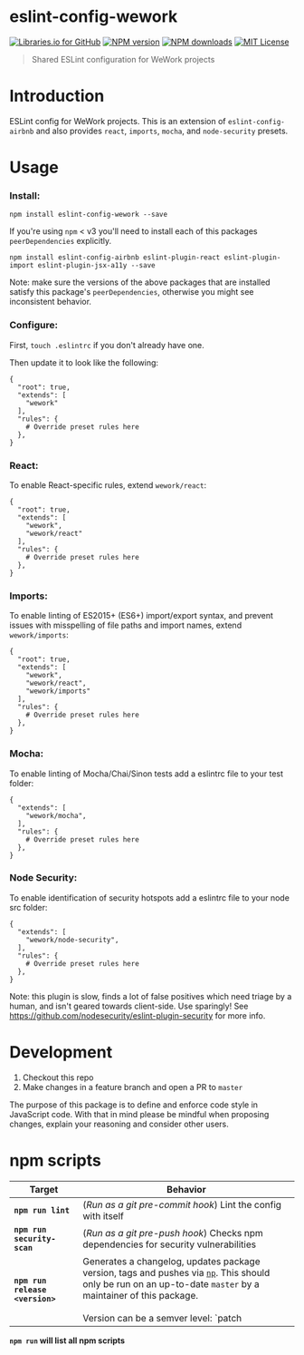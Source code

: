 eslint-config-wework
================

[![Libraries.io for GitHub][librariesio-image]][librariesio-url]
[![NPM version][npm-version-image]][npm-url]
[![NPM downloads][npm-downloads-image]][npm-url]
[![MIT License][license-image]][license-url]


>Shared ESLint configuration for WeWork projects

# Introduction

ESLint config for WeWork projects. This is an extension of `eslint-config-airbnb` and also provides `react`, `imports`, `mocha`, and `node-security` presets.


# Usage

### Install:

```
npm install eslint-config-wework --save
```

If you're using `npm` < v3 you'll need to install each of this packages `peerDependencies` explicitly.

```
npm install eslint-config-airbnb eslint-plugin-react eslint-plugin-import eslint-plugin-jsx-a11y --save
```

Note: make sure the versions of the above packages that are installed satisfy this package's `peerDependencies`, otherwise you might see inconsistent behavior.

### Configure:

First, `touch .eslintrc` if you don't already have one.

Then update it to look like the following:

```
{
  "root": true,
  "extends": [
    "wework"
  ],
  "rules": {
    # Override preset rules here
  },
}
```

### React:
To enable React-specific rules, extend `wework/react`:

```
{
  "root": true,
  "extends": [
    "wework",
    "wework/react"
  ],
  "rules": {
    # Override preset rules here
  },
}
```

### Imports:
To enable linting of ES2015+ (ES6+) import/export syntax, and prevent issues with misspelling of file paths and import names, extend `wework/imports`:

```
{
  "root": true,
  "extends": [
    "wework",
    "wework/react",
    "wework/imports"
  ],
  "rules": {
    # Override preset rules here
  },
}
```

### Mocha:
To enable linting of Mocha/Chai/Sinon tests add a eslintrc file to your test folder:

```
{
  "extends": [
    "wework/mocha",
  ],
  "rules": {
    # Override preset rules here
  },
}
```

### Node Security:
To enable identification of security hotspots add a eslintrc file to your node src folder:

```
{
  "extends": [
    "wework/node-security",
  ],
  "rules": {
    # Override preset rules here
  },
}
```

Note: this plugin is slow, finds a lot of false positives which need triage by a human, and isn't geared towards client-side. Use sparingly!
See https://github.com/nodesecurity/eslint-plugin-security for more info.

# Development

1. Checkout this repo
2. Make changes in a feature branch and open a PR to `master`

The purpose of this package is to define and enforce code style in JavaScript code. With that in mind please be mindful when proposing changes, explain your reasoning and consider other users.

# npm scripts

Target | Behavior
------------ | -------------
**`npm run lint`** | (*Run as a git pre-commit hook*) Lint the config with itself
**`npm run security-scan`** | (*Run as a git pre-push hook*) Checks npm dependencies for security vulnerabilities
**`npm run release <version>`** | Generates a changelog, updates package version, tags and pushes via [`np`](https://www.npmjs.com/package/np). This should only be run on an up-to-date `master` by a maintainer of this package. <br /><br />Version can be a semver level: `patch | minor | major | prepatch | preminor | premajor | prerelease`, or a valid semver version: `1.2.3`.

**`npm run` will list all npm scripts**


[npm-url]: https://npmjs.org/package/eslint-config-wework
[npm-version-image]: http://img.shields.io/npm/v/eslint-config-wework.svg?style=flat-square
[npm-downloads-image]: http://img.shields.io/npm/dm/eslint-config-wework.svg?style=flat-square

[license-url]: LICENSE
[license-image]: http://img.shields.io/badge/license-MIT-000000.svg?style=flat-square

[librariesio-url]: https://libraries.io/npm/eslint-config-wework
[librariesio-image]: https://img.shields.io/librariesio/github/wework/eslint-config-wework.svg?maxAge=2592000
